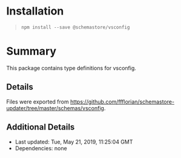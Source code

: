 # Installation
> `npm install --save @schemastore/vsconfig`

# Summary
This package contains type definitions for vsconfig.

## Details
Files were exported from https://github.com/ffflorian/schemastore-updater/tree/master/schemas/vsconfig.

## Additional Details
* Last updated: Tue, May 21, 2019, 11:25:04 GMT
* Dependencies: none

